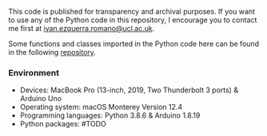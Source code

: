 This code is published for transparency and archival purposes. If you want to use any of the Python code in this repository, I encourage you to contact me first at [ivan.ezquerra.romano@ucl.ac.uk](mailto:ivan.ezquerra.romano@ucl.ac.uk).

Some functions and classes imported in the Python code here can be found in the following [repository](https://github.com/iezqrom/ier-phd-tools).

### Environment
- Devices: MacBook Pro (13-inch, 2019, Two Thunderbolt 3 ports) & Arduino Uno
- Operating system: macOS Monterey Version 12.4
- Programming languages: Python 3.8.6 & Arduino 1.8.19
- Python packages: #TODO
